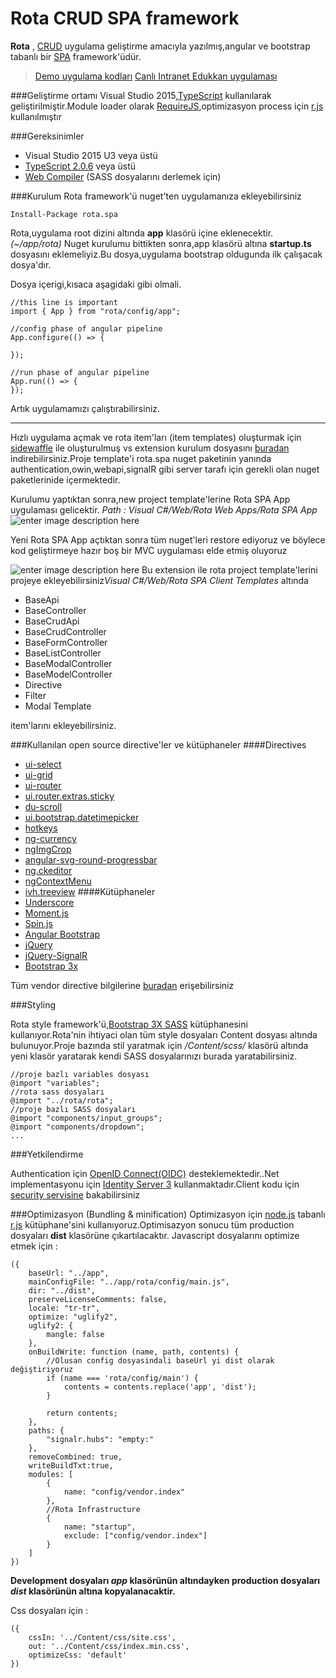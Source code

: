 Rota CRUD SPA framework
=======
**Rota** , [CRUD](https://en.wikipedia.org/wiki/Create,_read,_update_and_delete) uygulama geliştirme amacıyla yazılmış,angular ve bootstrap tabanlı bir [SPA](https://en.wikipedia.org/wiki/Single-page_application) framework'üdür. 

> [Demo uygulama kodları](https://github.com/BimarBilgiIslem/rota-spa-demo)
> [Canlı Intranet Edukkan uygulaması](http://edukkan.bimar.com)

###Geliştirme ortamı 
Visual Studio 2015,[TypeScript](http://www.typescriptlang.org/) kullanılarak geliştirilmiştir.Module loader olarak [RequireJS](requirejs.org),optimizasyon process için [r.js](http://requirejs.org/docs/optimization.html) kullanılmıştır

###Gereksinimler

 - Visual Studio 2015 U3 veya üstü
 - [TypeScript 2.0.6](http://download.microsoft.com/download/6/D/8/6D8381B0-03C1-4BD2-AE65-30FF0A4C62DA/TS2.0.6-TS-release20-nightly-20161015.1/TypeScript_Dev14Full.exe) veya üstü
 - [Web Compiler](https://marketplace.visualstudio.com/items?itemName=MadsKristensen.WebCompiler) (SASS dosyalarını derlemek için)

###Kurulum
Rota framework'ü nuget'ten uygulamanıza ekleyebilirsiniz

    Install-Package rota.spa

Rota,uygulama root dizini altında **app** klasörü içine eklenecektir. *(~/app/rota)*
Nuget kurulumu bittikten sonra,app klasörü altına **startup.ts** dosyasını eklemeliyiz.Bu dosya,uygulama bootstrap oldugunda ilk çalışacak dosya'dır.

Dosya içerigi,kısaca aşagidaki gibi olmali.

    //this line is important
    import { App } from "rota/config/app";
    
    //config phase of angular pipeline
    App.configure(() => {
    
    });
    
    //run phase of angular pipeline
    App.run(() => {
    });

Artık uygulamamızı çalıştırabilirsiniz.


----------


Hızlı uygulama açmak ve rota item'ları (item templates) oluşturmak için [sidewaffle](http://sidewaffle.com/) ile oluşturulmuş vs extension kurulum dosyasını [buradan](https://github.com/BimarBilgiIslem/rota-spa/blob/master/rota-tmpl.vsix) indirebilirsiniz.Proje template'i rota.spa nuget paketinin yanında authentication,owin,webapi,signalR gibi server tarafı için gerekli olan nuget paketlerinide içermektedir.

Kurulumu yaptıktan sonra,new project template'lerine Rota SPA App uygulaması gelicektir. 
*Path : Visual C#/Web/Rota Web Apps/Rota SPA App*
![enter image description here](https://dl.dropboxusercontent.com/u/31471810/new-project.PNG)

Yeni Rota SPA App açtıktan sonra tüm nuget'leri restore ediyoruz ve böylece kod geliştirmeye hazır boş bir MVC uygulaması elde etmiş oluyoruz

![enter image description here](https://dl.dropboxusercontent.com/u/31471810/rota-items.PNG)
Bu extension ile rota project template'lerini projeye ekleyebilirsiniz*Visual C#/Web/Rota SPA Client Templates* altında 

 - BaseApi
 - BaseController
 - BaseCrudApi
 - BaseCrudController
 - BaseFormController
 - BaseListController
 - BaseModalController
 - BaseModelController
 - Directive
 - Filter
 - Modal Template

item'larını ekleyebilirsiniz.

###Kullanılan open source directive'ler ve kütüphaneler
####Directives
 - [ui-select](https://github.com/angular-ui/ui-select)
 - [ui-grid](https://github.com/angular-ui/ui-grid)
 - [ui-router](https://ui-router.github.io/)
 - [ui.router.extras.sticky](https://github.com/christopherthielen/ui-router-extras)
 - [du-scroll](https://github.com/oblador/angular-scroll)
 - [ui.bootstrap.datetimepicker](https://github.com/dalelotts/angular-bootstrap-datetimepicker)
 - [hotkeys](https://github.com/chieffancypants/angular-hotkeys/)
 - [ng-currency](https://github.com/aguirrel/ng-currency)
 - [ngImgCrop](https://github.com/alexk111/ngImgCrop)
 - [angular-svg-round-progressbar](https://github.com/crisbeto/angular-svg-round-progressbar)
 - [ng.ckeditor](https://github.com/miamarti/ng.ckeditor)
 - [ngContextMenu](https://github.com/Wildhoney/ngContextMenu)
 - [ivh.treeview](https://github.com/iVantage/angular-ivh-treeview)
####Kütüphaneler
 - [Underscore](underscorejs.org)
 - [Moment.js](momentjs.com)
 - [Spin.js](http://spin.js.org/)
 - [Angular Bootstrap](angular-ui.github.io/bootstrap/)
 - [jQuery](https://jquery.com/) 
 - [jQuery-SignalR](https://github.com/SignalR/SignalR/wiki/SignalR-JS-Client)
 - [Bootstrap 3x](http://getbootstrap.com/)

Tüm vendor directive bilgilerine [buradan](https://github.com/BimarBilgiIslem/rota-spa/blob/master/RotaTsFrameworkDemo/app/rota/lib/index.ts) erişebilirsiniz

###Styling

Rota style framework'ü,[Bootstrap 3X SASS](https://github.com/twbs/bootstrap-sass) kütüphanesini kullanıyor.Rota'nin ihtiyaci olan tüm style dosyaları Content dosyası altında bulunuyor.Proje bazında stil yaratmak için 
*/Content/scss/* klasörü altında yeni klasör yaratarak kendi SASS dosyalarınızı burada yaratabilirsiniz.

    //proje bazlı variables dosyası
    @import "variables";
    //rota sass dosyaları 
    @import "../rota/rota";
    //proje bazlı SASS dosyaları
    @import "components/input_groups";
    @import "components/dropdown";
    ...
    

###Yetkilendirme

Authentication için [OpenID Connect(OIDC)](http://openid.net/) desteklemektedir..Net implementasyonu için [Identity Server 3](https://github.com/IdentityServer/IdentityServer3) kullanmaktadır.Client kodu için [security servisine](https://github.com/BimarBilgiIslem/rota-spa/blob/master/RotaTsFrameworkDemo/app/rota/services/security.service.ts) bakabilirsiniz

###Optimizasyon (Bundling & minification)
Optimizasyon için [node.js](https://nodejs.org/en/) tabanlı [r.js](http://requirejs.org/docs/optimization.html) kütüphane'sini kullanıyoruz.Optimisazyon sonucu tüm production dosyaları **dist** klasörüne çıkartılacaktır.
Javascript dosyalarını optimize etmek için :

    ({
        baseUrl: "../app",
        mainConfigFile: "../app/rota/config/main.js",
        dir: "../dist",
        preserveLicenseComments: false,
        locale: "tr-tr",
        optimize: "uglify2",
        uglify2: {
            mangle: false
        },	
        onBuildWrite: function (name, path, contents) {		
            //Olusan config dosyasindali baseUrl yi dist olarak değiştiriyoruz
            if (name === 'rota/config/main') {
                contents = contents.replace('app', 'dist');
            }
    
            return contents;
        },
        paths: {
            "signalr.hubs": "empty:"
        },
        removeCombined: true,
    	writeBuildTxt:true,
        modules: [           
            {
                name: "config/vendor.index"
            },
            //Rota Infrastructure
            {
                name: "startup",
                exclude: ["config/vendor.index"]              
            }            
        ]
    })
    
**Development dosyaları *app* klasörünün altındayken production dosyaları *dist* klasörünün altına kopyalanacaktir.**

Css dosyaları için :

    ({
        cssIn: '../Content/css/site.css',
        out: '../Content/css/index.min.css',
        optimizeCss: 'default'
    })


